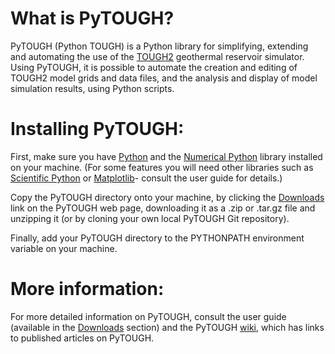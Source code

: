 # What is PyTOUGH?

PyTOUGH (Python TOUGH) is a Python library for simplifying, extending and automating the use of the [TOUGH2](http://esd.lbl.gov/research/projects/tough/) geothermal reservoir simulator. Using PyTOUGH, it is possible to automate the creation and editing of TOUGH2 model grids and data files, and the analysis and display of model simulation results, using Python scripts.

# Installing PyTOUGH:

First, make sure you have [Python](http://www.python.org) and the [Numerical Python](http://numpy.scipy.org/) library installed on your machine.  (For some features you will need other libraries such as [Scientific Python](http://www.scipy.org/) or [Matplotlib](http://matplotlib.sourceforge.net/)- consult the user guide for details.)

Copy the PyTOUGH directory onto your machine, by clicking the [Downloads](https://github.com/acroucher/PyTOUGH/downloads) link on the PyTOUGH web page, downloading it as a .zip or .tar.gz file and unzipping it (or by cloning your own local PyTOUGH Git repository).

Finally, add your PyTOUGH directory to the PYTHONPATH environment variable on your machine.

# More information:

For more detailed information on PyTOUGH, consult the user guide (available in the [Downloads](https://github.com/acroucher/PyTOUGH/downloads) section) and the PyTOUGH [wiki](https://github.com/acroucher/PyTOUGH/wiki/), which has links to published articles on PyTOUGH.
